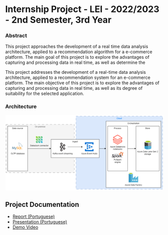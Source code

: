 # Internship Project - LEI - 2022/2023 - 2nd Semester, 3rd Year

### Abstract
This project approaches the development of a real time data analysis architecture, applied to a recommendation algorithm for a e-commerce platform.
The main goal of this project is to explore the advantages of capturing and processing data in real time, as well as determine the 

This project addresses the development of a real-time data analysis architecture, applied to a recommendation system for an e-commerce platform.
The main objective of this project is to explore the advantages of capturing and processing data in real time, as well as its degree of suitability for the selected application.

### Architecture
![Architecture](documentation/Architecture.png)

## Project Documentation

- [Report (Portuguese)](documentation\PESTI-BarbaraPinto-1191507.pdf)
- [Presentation (Portuguese)](documentation\PESTI-BarbaraPinto-1191507.pptx)
- [Demo Video](documentation\PESTI-demo.avi)
